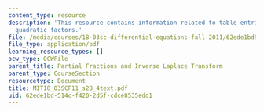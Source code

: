 ```yaml
---
content_type: resource
description: 'This resource contains information related to table entries: repeated
  quadratic factors.'
file: /media/courses/18-03sc-differential-equations-fall-2011/62ede1bd514cf4202d5fcdce8535edd1_MIT18_03SCF11_s28_4text.pdf
file_type: application/pdf
learning_resource_types: []
ocw_type: OCWFile
parent_title: Partial Fractions and Inverse Laplace Transform
parent_type: CourseSection
resourcetype: Document
title: MIT18_03SCF11_s28_4text.pdf
uid: 62ede1bd-514c-f420-2d5f-cdce8535edd1
---
```

